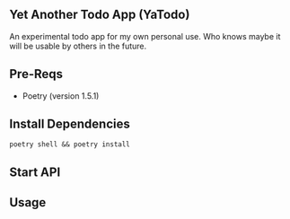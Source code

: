 ## Yet Another Todo App (YaTodo)

An experimental todo app for my own personal use.  Who knows maybe it will be usable by others in the future.

## Pre-Reqs
- Poetry (version 1.5.1)

## Install Dependencies

`poetry shell && poetry install`

## Start API

## Usage


